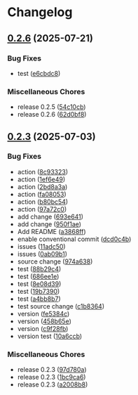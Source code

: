 # Changelog

## [0.2.6](https://github.com/fjuma/test-project/compare/v0.2.3...v0.2.6) (2025-07-21)


### Bug Fixes

* test ([e6cbdc8](https://github.com/fjuma/test-project/commit/e6cbdc807c9b9c2e3abba25827fac43fa9f3660f))


### Miscellaneous Chores

* release 0.2.5 ([54c10cb](https://github.com/fjuma/test-project/commit/54c10cb6f8037f59e531b7dba96d37d3659c72fd))
* release 0.2.6 ([62d0bf8](https://github.com/fjuma/test-project/commit/62d0bf8f16ceff9a97c9fcaf8548b05381a67ecb))

## [0.2.3](https://github.com/fjuma/test-project/compare/v0.2.3...v0.2.3) (2025-07-03)


### Bug Fixes

* action ([8c93323](https://github.com/fjuma/test-project/commit/8c93323c11fa1adc0d7e4b3fed0a53267208a97f))
* action ([1ef6e49](https://github.com/fjuma/test-project/commit/1ef6e4920477d8bd34dbe29eff5b18fe1e34b4ff))
* action ([2bd8a3a](https://github.com/fjuma/test-project/commit/2bd8a3a03476c258d454d34b51a7c3a0d6b7064a))
* action ([fa08053](https://github.com/fjuma/test-project/commit/fa0805354f699c78256ed4fdd8359f815e3847a7))
* action ([b80bc54](https://github.com/fjuma/test-project/commit/b80bc540320fc172a252b3402a8b94f7446d63b3))
* action ([97a72c0](https://github.com/fjuma/test-project/commit/97a72c0aa84c0d255ef54ea0e0ab67ae55f74ecf))
* add change ([693e641](https://github.com/fjuma/test-project/commit/693e641c7c06f93ea51b902a2160bdc99fa8e9d9))
* add change ([950f1ae](https://github.com/fjuma/test-project/commit/950f1aea0592b0766723816ce09fe26d5f6322c7))
* Add README ([a3868ff](https://github.com/fjuma/test-project/commit/a3868ffc7c340ff71be6855707b2371514ad1ca2))
* enable conventional commit ([dcd0c4b](https://github.com/fjuma/test-project/commit/dcd0c4b03b992142cfc7a16615bf8544d4d8a8cb))
* issues ([11adc50](https://github.com/fjuma/test-project/commit/11adc50afe542a9ae485d2f74bd72d9fc426b026))
* issues ([0ab09b1](https://github.com/fjuma/test-project/commit/0ab09b14d71a772862d397e15409947472f0e250))
* source change ([974a638](https://github.com/fjuma/test-project/commit/974a638ff67e09ec88ac38bfca1c90bb1450be40))
* test ([88b29c4](https://github.com/fjuma/test-project/commit/88b29c442cd3e6dd538e8701b91c4577e554387b))
* test ([686ee1e](https://github.com/fjuma/test-project/commit/686ee1e8870a61a1a16a4984e5840cf745d6bc53))
* test ([8e08d39](https://github.com/fjuma/test-project/commit/8e08d39615b1bd453d4a4eed06cb04d9ebbfe464))
* test ([19b7390](https://github.com/fjuma/test-project/commit/19b73906e55131b537231555139e91072dda814a))
* test ([a4bb8b7](https://github.com/fjuma/test-project/commit/a4bb8b7c4c977a6629f304c7e8560a5cc7da6f84))
* test source change ([c1b8364](https://github.com/fjuma/test-project/commit/c1b83645a07111de95544791b735751a84d403c5))
* version ([fe5384c](https://github.com/fjuma/test-project/commit/fe5384c6bca0de9801dc622a3677ff3d3ed411c3))
* version ([458b65e](https://github.com/fjuma/test-project/commit/458b65ee7f98a42bf030a9f75d9b39930707f569))
* version ([c9f28fb](https://github.com/fjuma/test-project/commit/c9f28fb1d99bff45ca4c090eedbb3ee716d81570))
* version test ([10a6ccb](https://github.com/fjuma/test-project/commit/10a6ccb2a3af39ce39dc644f58410b66958fec4e))


### Miscellaneous Chores

* release 0.2.3 ([97d780a](https://github.com/fjuma/test-project/commit/97d780ae9bc042166c05ddbbb69e874ddb4c8878))
* release 0.2.3 ([1bc9ca6](https://github.com/fjuma/test-project/commit/1bc9ca62a4d56cea2495f568b1ceca570d8ad0c1))
* release 0.2.3 ([a2008b8](https://github.com/fjuma/test-project/commit/a2008b8d5b21ece3bf2b435a0d639540dee905be))

